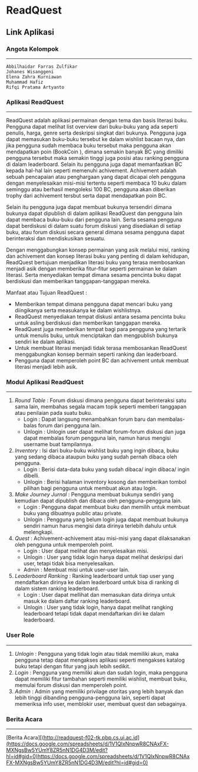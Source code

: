 # ReadQuest


## Link Aplikasi

### Angota Kelompok
------
`Abbilhaidar Farras Zulfikar`  
`Johanes Wisanggeni`  
`Elena Zahra Kurniawan`  
`Muhammad Hafiz`  
`Rifqi Pratama Artyanto`  

### Aplikasi ReadQuest
------
ReadQuest adalah aplikasi permainan dengan tema dan basis literasi buku. Pengguna dapat melihat list overview dari buku-buku yang ada seperti penulis, harga, genre serta deskripsi singkat dari bukunya. Pengguna juga dapat memasukan buku-buku tersebut ke dalam wishlist bacaan nya, dan jika pengguna sudah membaca buku tersebut maka pengguna akan mendapatkan poin (BookCoin <BC>), dimana semakin banyak BC yang dimiliki pengguna tersebut maka semakin tinggi juga posisi atau ranking pengguna di dalam leaderboard. Selain itu pengguna juga dapat memanfaatkan BC kepada hal-hal lain seperti memenuhi achivement. Achivement adalah sebuah pencapaian atau penghargaan yang dapat dicapai oleh pengguna dengan menyelesaikan misi-misi tertentu seperti membaca 10 buku dalam seminggu atau berhasil mengoleksi 100 BC, pengguna akan diberikan trophy dari achivement tersbut serta dapat mendapatkan poin BC.  
  
Selain itu pengguna juga dapat membuat bukunya tersendiri dimana bukunya dapat dipublish di dalam aplikasi ReadQuest dan pengguna lain dapat membaca buku-buku dari pengguna lain. Serta sesama pengguna dapat berdiskusi di dalam suatu forum diskusi yang disediakan di setiap buku, atau forum diskusi secara general dimana sesama pengguna dapat berinteraksi dan mendiskusikan sesuatu.  
  
Dengan menggabungkan konsep permainan yang asik melalui misi, ranking dan achivement dan konsep literasi buku yang penting di dalam kehidupan, ReadQuest bertujuan menjadikan literasi buku yang terasa membosankan menjadi asik dengan memberika fitur-fitur seperti permainan ke dalam literasi. Serta menyediakan tempat dimana sesama pencinta buku dapat berdiskusi dan memberikan tanggapan-tanggapan mereka.

Manfaat atau Tujuan ReadQuest :  
- Memberikan tempat dimana pengguna dapat mencari buku yang diingikanya serta measukanya ke dalam wishlistnya.
- ReadQuest menyediakan tempat diskusi antara sesama pencinta buku untuk asling berdiskusi dan memberikan tanggapan mereka.
- ReadQuest juga memberikan tempat bagi para pengguna yang tertarik untuk menulis buku, untuk menciptakan dan mengpublish bukunya sendiri ke dalam aplikasi.
- Untuk membuat literasi menjadi tidak terasa membosankan ReadQuest menggabungkan konsep bermain seperti ranking dan leaderboard.
- Pengguna dapat memperoleh point BC dan achivement untuk membuat literasi menjadi lebih asik.

### Modul Aplikasi ReadQuest
------
1. *Round Table* : Forum diskusi dimana pengguna dapat berinteraksi satu sama lain, membahas segala macam topik seperti memberi tanggapan atau penilaian pada suatu buku.
   - Login : Dapat langsung menambahkan forum baru dan membalas-balas forum dari pengguna lain.
   - Unlogin : Unlogin user dapat melihat forum-forum diskusi dan juga dapat membalas forum pengguna lain, namun harus mengisi username buat tampilannya.
2. *Inventory* : Isi dari buku-buku wishlist buku yang ingin dibaca, buku yang sedang dibaca ataupun buku yang sudah pernah dibaca oleh pengguna.
   - Login : Berisi data-data buku yang sudah dibaca/ ingin dibaca/ ingin dibelli.
   - Unlogin : Berisi halaman inventory kosong dan memberikan tombol pilihan bagi pengguna untuk membuat akun atau login.
3. *Make Journey Jurnal* : Pengguna membuat bukunya sendiri yang kemudian dapat dipublish dan dibaca oleh pengguna-pengguna lain.
   - Login : Pengguna dapat membuat buku dan memilih untuk membuat buku yang dibuatnya public atau private.
   - Unlogin : Pengguna yang belum login juga dapat membuat bukunya sendiri namun harus mengisi data dirinya terlebih dahulu untuk melengkapi.
5. *Quest* : Achivement-achivement atau misi-misi yang dapat dilaksanakan oleh pengguna untuk memperoleh point.
   - Login : User dapat melihat dan menyelesaikan misi.
   - Unlogin : User yang tidak login hanya dapat melihat deskripsi dari user, tetapi tidak bisa menyelesaikan.
   - Admin : Membuat misi untuk user-user lain.
7. *Leaderboard Ranking* : Ranking leaderboard untuk tiap user yang mendaftarkan dirinya ke dalam leaderboard untuk bisa di ranking di dalam sistem ranking leaderboard.
   - Login : User dapat mellihat dan memasukan data dirinya untuk masuk ke dalam daftar ranking leaderboard.
   - Unlogin : User yang tidak login, hanya dapat melihat rangking leaderboard tetapi tidak dapat mendaftarkan diri ke dalam leaderboard.

### User Role
------
1. *Unlogin* : Pengguna yang tidak login atau tidak memiliki akun, maka pengguna tetap dapat mengakses aplikasi seperti mengakses katalog buku tetapi dengan fitur yang jauh lebih sedikit.  
2. *Login* : Pengguna yang memiliki akun dan sudah login, maka pengguna dapat memiliki fitur tambahan seperti memiliki wishlist, membuat buku, memulai forum diskusi dan memperoleh point.  
3. *Admin* : Admin yang memiliki privilage otoritas yang lebih banyak dan lebih tinggi dibanding pengguna-pengguna lain, seperti dapat memeriksa info user, memblokir user, membuat quest dan sebagainya.  

### Berita Acara
------

[Berita Acara][(http://readquest-f02-tk.pbp.cs.ui.ac.id](https://docs.google.com/spreadsheets/d/1V1QlxNnpwR8CNAxFX-MXNgsBw5YUmY8ZR5nN1DG4D3M/edit?hl=id#gid=0)https://docs.google.com/spreadsheets/d/1V1QlxNnpwR8CNAxFX-MXNgsBw5YUmY8ZR5nN1DG4D3M/edit?hl=id#gid=0)
